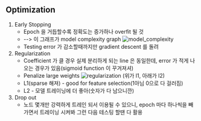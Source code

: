 ## Optimization
1. Early Stopping
	* Epoch 을 거듭할수록 정확도는 증가하나 overfit 될 것
	* --> 이 그래프가 model complexity graph
	![model_complexity](image/Opt_1.PNG "model_complexity")
	* Testing error 가 감소할때까지만 gradient descent 를 돌려
2. Regularization
	* Coefficient 가 클 경우 실제 분리하게 되는 line 은 동일한데, error 가 적게 나오는 경우가 있음(sigmoid function 이 꾸겨져셔)
	* Penalize large weights
	![regularization](image/Opt_2.PNG "regularization")
	(위가 l1, 아래가 l2)
	* L1(sparse 해져) - good for feature selection(1아님 0으로 다 걸러짐)
	* L2 - 모델 트레이닝에 더 좋아(숫자가 다 남으니깐) 
3. Drop out
	* 노드 몇개만 강력하게 트레인 되서 이용될 수 있으니, epoch 마다 하나씩을 빼가면서 트레이닝 시켜봐 그런 다음 테스팅 할땐 다 활용


